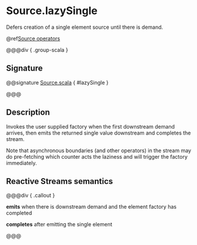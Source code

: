 # Source.lazySingle

Defers creation of a single element source until there is demand.

@ref[Source operators](../index.md#source-operators)

@@@div { .group-scala }

## Signature

@@signature [Source.scala](/akka-stream/src/main/scala/akka/stream/scaladsl/Source.scala) { #lazySingle }

@@@

## Description

Invokes the user supplied factory when the first downstream demand arrives, then emits the returned single value 
downstream and completes the stream.

Note that asynchronous boundaries (and other operators) in the stream may do pre-fetching which counter acts
the laziness and will trigger the factory immediately.

## Reactive Streams semantics

@@@div { .callout }

**emits** when there is downstream demand and the element factory has completed

**completes** after emitting the single element

@@@

